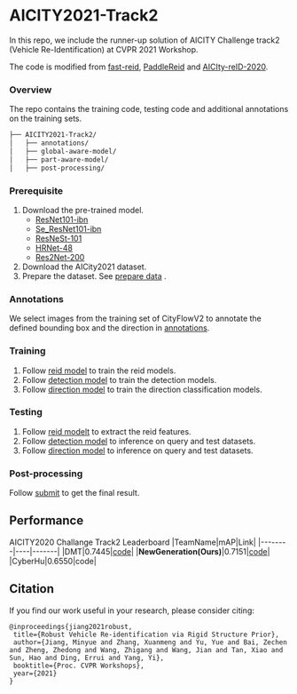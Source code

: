 # AICITY2021-Track2

In this repo, we include the runner-up solution of AICITY Challenge track2 (Vehicle Re-Identification)  at CVPR 2021 Workshop.

The code is modified from [fast-reid](https://github.com/JDAI-CV/fast-reid), [PaddleReid]( https://github.com/PaddlePaddle/Research/tree/master/CV/PaddleReid )  and [AICIty-reID-2020]( https://github.com/layumi/AICIty-reID-2020 ).

### Overview

The repo contains the training code, testing code and additional annotations on the training sets.

```bash
├── AICITY2021-Track2/
│   ├── annotations/
│   ├── global-aware-model/
│   ├── part-aware-model/
│   ├── post-processing/
```

### Prerequisite

1. Download the pre-trained model.
   - [ResNet101-ibn](https://github.com/XingangPan/IBN-Net/releases/download/v1.0/resnet101_ibn_a-59ea0ac6.pth)
   - [Se_ResNet101-ibn](https://github.com/XingangPan/IBN-Net/releases/download/v1.0/se_resnet101_ibn_a-fabed4e2.pth)
   - [ResNeSt-101](https://s3.us-west-1.wasabisys.com/resnest/torch/resnest101-22405ba7.pth)
   - [HRNet-48](https://paddle-imagenet-models-name.bj.bcebos.com/HRNet_W48_C_ssld_pretrained.tar)
   - [Res2Net-200](https://paddle-imagenet-models-name.bj.bcebos.com/Res2Net200_vd_26w_4s_ssld_pretrained.tar)
2. Download the  AICity2021 dataset.
3. Prepare the dataset. See [prepare data](https://github.com/PaddlePaddle/Research/tree/master/CV/PaddleReid/process_aicity_data) .

### Annotations

We select images from the training set of CityFlowV2 to annotate the defined bounding box and the direction in [annotations](annotations).

### Training

1. Follow [reid model](global-aware-model/TRAIN.md)  to train the reid models.
2. Follow [detection model](part-aware-model/ppdet/README.md)  to train the detection models.
3. Follow [direction model](part-aware-model/vreid_direction/README.md)  to train the direction classification models.

### Testing

1. Follow [reid modelt](global-aware-model/TEST.md)  to extract the reid features.
2. Follow [detection model](part-aware-model/ppdet/README.md)  to inference on query and test datasets.
3. Follow [direction model](part-aware-model/vreid_direction/README.md) to inference on query and test datasets.

### Post-processing

Follow [submit](post-processing/run.sh) to get the final result.

## Performance
AICITY2020 Challange Track2 Leaderboard
|TeamName|mAP|Link|
|--------|----|-------|
|DMT|0.7445|[code](https://github.com/michuanhaohao/AICITY2021_Track2_DMT)|
|**NewGeneration(Ours)**|0.7151|[code](https://github.com/Xuanmeng-Zhang/AICITY2021-Track2)|
|CyberHu|0.6550|code|

## Citation

If you find our work useful in your research, please consider citing:
```
@inproceedings{jiang2021robust,
 title={Robust Vehicle Re-identification via Rigid Structure Prior},
 author={Jiang, Minyue and Zhang, Xuanmeng and Yu, Yue and Bai, Zechen and Zheng, Zhedong and Wang, Zhigang and Wang, Jian and Tan, Xiao and Sun, Hao and Ding, Errui and Yang, Yi},
 booktitle={Proc. CVPR Workshops},
 year={2021}
}
```